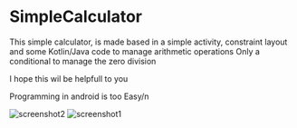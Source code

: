 # SimpleCalculator
This simple calculator, is made based in a simple activity, constraint layout and some Kotlin/Java code to manage arithmetic operations
Only a conditional to manage the zero division

I hope this wil be helpfull to you

Programming in android is too Easy/n


![screenshot2](https://user-images.githubusercontent.com/72779987/201496109-b6d0b827-acc0-4171-ae41-c7b2029dbb90.png)
![screenshot1](https://user-images.githubusercontent.com/72779987/201496117-4a861d0f-9bdf-4b8e-93d5-0747d8ee860d.png)
